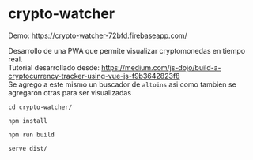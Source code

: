 # crypto-watcher

Demo: https://crypto-watcher-72bfd.firebaseapp.com/

Desarrollo de una PWA que permite visualizar cryptomonedas en tiempo real.<br>
Tutorial desarrollado desde: https://medium.com/js-dojo/build-a-cryptocurrency-tracker-using-vue-js-f9b3642823f8 <br />
Se agrego a este mismo un buscador de `altoins` asi como tambien se agregaron otras para ser visualizadas

```cd crypto-watcher/```

```npm install```

```npm run build```

```serve dist/```
